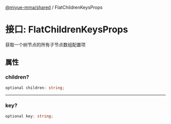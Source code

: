 [@miyue-mma/shared](../index.md) / FlatChildrenKeysProps

# 接口: FlatChildrenKeysProps

获取一个树节点的所有子节点数组配置项

## 属性

### children?

```ts
optional children: string;
```

***

### key?

```ts
optional key: string;
```
